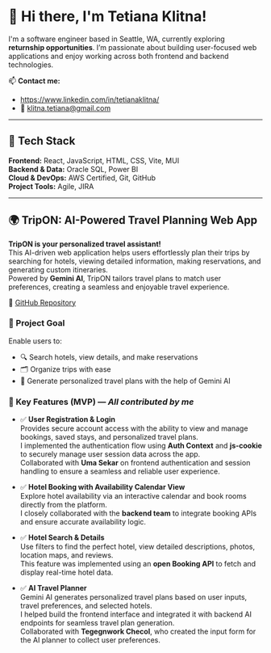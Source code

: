 # 👋 Hi there, I'm Tetiana Klitna!

I'm a software engineer based in Seattle, WA, currently exploring **returnship opportunities**. I’m passionate about building user-focused web applications and enjoy working across both frontend and backend technologies.

📫 **Contact me:**  
- https://www.linkedin.com/in/tetianaklitna/
- 📧 klitna.tetiana@gmail.com  

---

## 🧰 Tech Stack

**Frontend:** React, JavaScript, HTML, CSS, Vite, MUI  
**Backend & Data:** Oracle SQL, Power BI  
**Cloud & DevOps:** AWS Certified, Git, GitHub  
**Project Tools:** Agile, JIRA

---

## 🌍 TripON: AI-Powered Travel Planning Web App

**TripON is your personalized travel assistant!**  
This AI-driven web application helps users effortlessly plan their trips by searching for hotels, viewing detailed information, making reservations, and generating custom itineraries.  
Powered by **Gemini AI**, TripON tailors travel plans to match user preferences, creating a seamless and enjoyable travel experience.

🔗 [GitHub Repository](https://github.com/TetianaKlitna/tripOn-front)

### 🎯 Project Goal  
Enable users to:
- 🔍 Search hotels, view details, and make reservations  
- 🗂️ Organize trips with ease  
- 🤖 Generate personalized travel plans with the help of Gemini AI

### 🚀 Key Features (MVP) — *All contributed by me*

- ✅ **User Registration & Login**  
  Provides secure account access with the ability to view and manage bookings, saved stays, and personalized travel plans.  
  I implemented the authentication flow using **Auth Context** and **js-cookie** to securely manage user session data across the app.  
  Collaborated with **Uma Sekar** on frontend authentication and session handling to ensure a seamless and reliable user experience.

- ✅ **Hotel Booking with Availability Calendar View**  
  Explore hotel availability via an interactive calendar and book rooms directly from the platform.  
  I closely collaborated with the **backend team** to integrate booking APIs and ensure accurate availability logic.

- ✅ **Hotel Search & Details**  
  Use filters to find the perfect hotel, view detailed descriptions, photos, location maps, and reviews.  
  This feature was implemented using an **open Booking API** to fetch and display real-time hotel data.

- ✅ **AI Travel Planner**  
  Gemini AI generates personalized travel plans based on user inputs, travel preferences, and selected hotels.  
  I helped build the frontend interface and integrated it with backend AI endpoints for seamless travel plan generation.  
  Collaborated with **Tegegnwork Checol**, who created the input form for the AI planner to collect user preferences.

